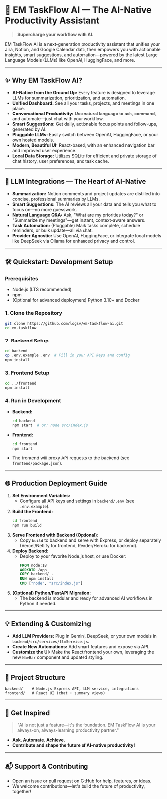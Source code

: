 # 🚀 EM TaskFlow AI — The AI-Native Productivity Assistant

> **Supercharge your workflow with AI.**

EM TaskFlow AI is a next-generation productivity assistant that unifies your Jira, Notion, and Google Calendar data, then empowers you with actionable insights, smart suggestions, and automation—powered by the latest Large Language Models (LLMs) like OpenAI, HuggingFace, and more.

---

## ✨ Why EM TaskFlow AI?
- **AI-Native from the Ground Up:** Every feature is designed to leverage LLMs for summarization, prioritization, and automation.
- **Unified Dashboard:** See all your tasks, projects, and meetings in one place.
- **Conversational Productivity:** Use natural language to ask, command, and automate—just chat with your workflow.
- **Smart Suggestions:** Get daily, actionable focus points and follow-ups, generated by AI.
- **Pluggable LLMs:** Easily switch between OpenAI, HuggingFace, or your own hosted models.
- **Modern, Beautiful UI:** React-based, with an enhanced navigation bar and improved user experience.
- **Local Data Storage:** Utilizes SQLite for efficient and private storage of chat history, user preferences, and task cache.

---

## 🧠 LLM Integrations — The Heart of AI-Native
- **Summarization:** Notion comments and project updates are distilled into concise, professional summaries by LLMs.
- **Smart Suggestions:** The AI reviews all your data and tells you what to focus on—no more guesswork.
- **Natural Language Q&A:** Ask, "What are my priorities today?" or "Summarize my meetings"—get instant, context-aware answers.
- **Task Automation:** (Pluggable) Mark tasks complete, schedule reminders, or bulk update—all via chat.
- **Provider Agnostic:** Use OpenAI, HuggingFace, or integrate local models like DeepSeek via Ollama for enhanced privacy and control.

---

## 🛠️ Quickstart: Development Setup

### Prerequisites
- Node.js (LTS recommended)
- npm
- (Optional for advanced deployment) Python 3.10+ and Docker

### 1. Clone the Repository
```bash
git clone https://github.com/logsv/em-taskflow-ai.git
cd em-taskflow
```

### 2. Backend Setup
```bash
cd backend
cp .env.example .env  # Fill in your API keys and config
npm install
```

### 3. Frontend Setup
```bash
cd ../frontend
npm install
```

### 4. Run in Development
- **Backend:**
  ```bash
  cd backend
  npm start  # or: node src/index.js
  ```
- **Frontend:**
  ```bash
  cd frontend
  npm start
  ```
- The frontend will proxy API requests to the backend (see `frontend/package.json`).

---

## 🌐 Production Deployment Guide

1. **Set Environment Variables:**
   - Configure all API keys and settings in `backend/.env` (see `.env.example`).
2. **Build the Frontend:**
   ```bash
   cd frontend
   npm run build
   ```
3. **Serve Frontend with Backend (Optional):**
   - Copy `build` to backend and serve with Express, or deploy separately (Vercel/Netlify for frontend, Render/Heroku for backend).
4. **Deploy Backend:**
   - Deploy to your favorite Node.js host, or use Docker:
     ```dockerfile
     FROM node:18
     WORKDIR /app
     COPY backend/ .
     RUN npm install
     CMD ["node", "src/index.js"]
     ```
5. **(Optional) Python/FastAPI Migration:**
   - The backend is modular and ready for advanced AI workflows in Python if needed.

---

## 💡 Extending & Customizing
- **Add LLM Providers:** Plug in Gemini, DeepSeek, or your own models in `backend/src/services/llmService.js`.
- **Create New Automations:** Add smart features and expose via API.
- **Customize the UI:** Make the React frontend your own, leveraging the new `NavBar` component and updated styling.

---

## 🧩 Project Structure
```
backend/    # Node.js Express API, LLM service, integrations
frontend/   # React UI (chat + summary views)
```

---

## 🌟 Get Inspired
> "AI is not just a feature—it's the foundation. EM TaskFlow AI is your always-on, always-learning productivity partner."

- **Ask. Automate. Achieve.**
- **Contribute and shape the future of AI-native productivity!**

---

## 📬 Support & Contributing
- Open an issue or pull request on GitHub for help, features, or ideas.
- We welcome contributions—let's build the future of productivity, together!
